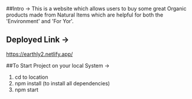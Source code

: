 ##Intro -> 
This is a website which allows users to buy some great Organic products made from Natural Items which are helpful for both the 'Environment' and 'For Yor'.

## Deployed Link ->
https://earthly2.netlify.app/

##To Start Project on your local System ->
1) cd to location
2) npm install (to install all dependencies)
3) npm start

